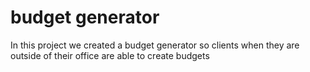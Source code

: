 # budget generator
In this project we created a budget generator so clients when they are outside of their office are able to create budgets


